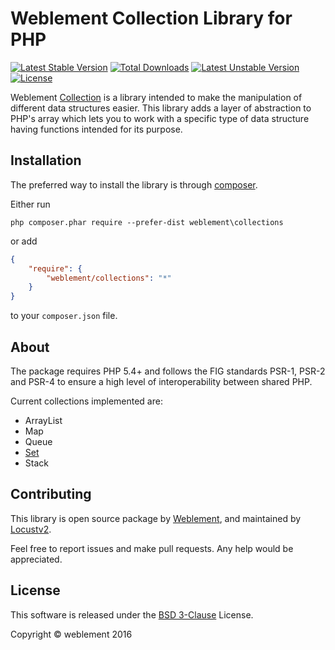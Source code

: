# Weblement Collection Library for PHP

[![Latest Stable Version](https://poser.pugx.org/weblement/collections/v/stable)](https://packagist.org/packages/weblement/collections) 
[![Total Downloads](https://poser.pugx.org/weblement/collections/downloads)](https://packagist.org/packages/weblement/collections) 
[![Latest Unstable Version](https://poser.pugx.org/weblement/collections/v/unstable)](https://packagist.org/packages/weblement/collections) 
[![License](https://poser.pugx.org/weblement/collections/license)](https://packagist.org/packages/weblement/collections)


Weblement [Collection](https://github.com/weblement/collections/blob/master/docs/Collection.md) is a library intended to make the manipulation of different data structures easier. This library adds a layer of abstraction to PHP's array which lets you to work with a specific type of data structure having functions intended for its purpose.


## Installation

The preferred way to install the library is through [composer](https://getcomposer.org/download/).

Either run
```
php composer.phar require --prefer-dist weblement\collections
```

or add
```json
{
    "require": {
        "weblement/collections": "*"
    }
}
```
to your `composer.json` file.


## About

The package requires PHP 5.4+ and follows the FIG standards PSR-1, PSR-2 and PSR-4 to ensure a high level of interoperability between shared PHP.

Current collections implemented are:
 - ArrayList
 - Map
 - Queue
 - [Set](https://github.com/weblement/collections/blob/master/docs/Set.md)
 - Stack
 

## Contributing
This library is open source package by [Weblement](https://github.com/weblement), and maintained by [Locustv2](https://github.com/Locustv2).

Feel free to report issues and make pull requests. Any help would be appreciated.

## License

This software is released under the [BSD 3-Clause](https://github.com/weblement/collections/blob/master/LICENSE) License.

Copyright © weblement 2016
